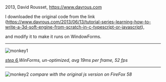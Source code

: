 2013, David Rousset, https://www.davrous.com


I downloaded the original code from the link (https://www.davrous.com/2013/06/13/tutorial-series-learning-how-to-write-a-3d-soft-engine-from-scratch-in-c-typescript-or-javascript),


and modify it to make it runs on WindowForms.
 
---

![monkey1](https://user-images.githubusercontent.com/7447159/35785200-41f0ee58-0a51-11e8-81ac-494ac064e874.png)

_[step 6](https://www.davrous.com/2013/07/18/tutorial-part-6-learning-how-to-write-a-3d-software-engine-in-c-ts-or-js-texture-mapping-back-face-culling-webgl/),WinForms, un-optimized, avg 19ms per frame, 52 fps_

---


![monkey2](https://user-images.githubusercontent.com/7447159/35785386-9483be1a-0a52-11e8-965b-22fedafbded3.png)
_compare with the original js version on FireFox 58_

